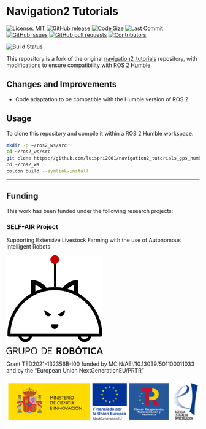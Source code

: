 # Navigation2 Tutorials

[![License: MIT](https://img.shields.io/badge/License-MIT-blue.svg)](https://opensource.org/licenses/MIT) [![GitHub release](https://img.shields.io/github/release/luispri2001/navigation2_tutorials_gps_humble.svg)](https://github.com/luispri2001/navigation2_tutorials_gps_humble/releases) [![Code Size](https://img.shields.io/github/languages/code-size/luispri2001/navigation2_tutorials_gps_humble.svg)](https://github.com/luispri2001/navigation2_tutorials_gps_humble) [![Last Commit](https://img.shields.io/github/last-commit/luispri2001/navigation2_tutorials_gps_humble.svg)](https://github.com/luispri2001/navigation2_tutorials_gps_humble/commits/main) [![GitHub issues](https://img.shields.io/github/issues/luispri2001/navigation2_tutorials_gps_humble)](https://github.com/luispri2001/navigation2_tutorials_gps_humble/issues) [![GitHub pull requests](https://img.shields.io/github/issues-pr/luispri2001/navigation2_tutorials_gps_humble)](https://github.com/luispri2001/navigation2_tutorials_gps_humble/pulls) [![Contributors](https://img.shields.io/github/contributors/luispri2001/navigation2_tutorials_gps_humble.svg)](https://github.com/luispri2001/navigation2_tutorials_gps_humble/graphs/contributors)

![Build Status](https://github.com/luispri2001/navigation2_tutorials_gps_humble/actions/workflows/build.yml/badge.svg?branch=humble)

This repository is a fork of the original [navigation2_tutorials](https://github.com/ros-planning/navigation2_tutorials) repository, with modifications to ensure compatibility with ROS 2 Humble.

## Changes and Improvements
- Code adaptation to be compatible with the Humble version of ROS 2.

## Usage
To clone this repository and compile it within a ROS 2 Humble workspace:

```sh
mkdir -p ~/ros2_ws/src
cd ~/ros2_ws/src
git clone https://github.com/luispri2001/navigation2_tutorials_gps_humble.git
cd ~/ros2_ws
colcon build --symlink-install
```

---

## Funding

This work has been funded under the following research projects:

### SELF-AIR Project

Supporting Extensive Livestock Farming with the use of Autonomous Intelligent Robots

<img src="https://raw.githubusercontent.com/shepherd-robot/.github/main/profile/robotics_wolf_minimal.png" alt= "SELF_AIR_logo" width="50%" height="50%">

Grant TED2021-132356B-I00 funded by MCIN/AEI/10.13039/501100011033 and by the “European Union NextGenerationEU/PRTR”

![SELF_AIR_EU eu_logo](https://raw.githubusercontent.com/shepherd-robot/.github/main/profile/micin-financiadoUEnextgeneration-prtr-aei.png)

